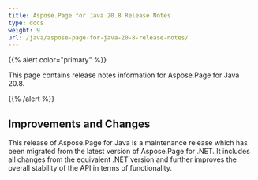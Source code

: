 ```yaml
---
title: Aspose.Page for Java 20.8 Release Notes
type: docs
weight: 9
url: /java/aspose-page-for-java-20-8-release-notes/
---
```


{{% alert color="primary" %}}

This page contains release notes information for Aspose.Page for Java 20.8.

{{% /alert %}}
## **Improvements and Changes**

This release of Aspose.Page for Java is a maintenance release which has been migrated from the latest version of Aspose.Page for .NET. It includes all changes from the equivalent .NET version and further improves the overall stability of the API in terms of functionality.
